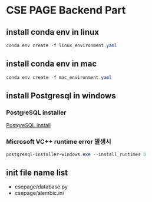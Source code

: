 # CSE PAGE Backend Part

## install conda env in linux

```powershell
conda env create -f linux_environment.yaml
```

## install conda env in mac

```powershell
conda env create -f mac_environment.yaml
```

## install Postgresql in windows

### PostgreSQL installer

[PostgreSQL install](https://www.enterprisedb.com/downloads/postgres-postgresql-downloads)

### Microsoft VC++ runtime error 발생시

```powershell
postgresql-installer-windows.exe --install_runtimes 0
```

## init file name list

- csepage/database.py
- csepage/alembic.ini

